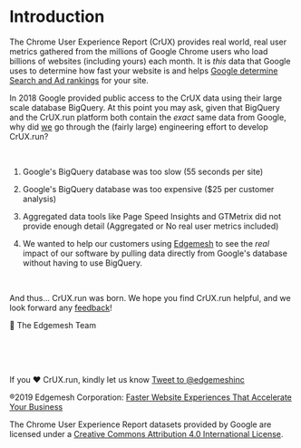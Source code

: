 # Introduction

The Chrome User Experience Report (CrUX) provides real world, real user metrics gathered from the millions of Google Chrome users who load billions of websites (including yours) each month. It is _this_ data that Google uses to determine how fast your website is and helps [Google determine Search and Ad rankings](https://www.searchenginejournal.com/mobile-page-speed-changes/272221/) for your site.

In 2018 Google provided public access to the CrUX data using their large scale database BigQuery. At this point you may ask, given that BigQuery and the CrUX.run platform both contain the _exact_ same data from Google, why did [we](https://edgemesh.com/?utm_source=crux.run&utm_medium=tools) go through the (fairly large) engineering effort to develop CrUX.run?

<br />

1. Google's BigQuery database was too slow (55 seconds per site)

2. Google's BigQuery database was too expensive ($25 per customer analysis)

3. Aggregated data tools like Page Speed Insights and GTMetrix did not provide enough detail (Aggregated or No real user metrics included)

4. We wanted to help our customers using [Edgemesh](https://edgemesh.com/?utm_source=crux.run&utm_medium=tools) to see the <i>real</i> impact of our software by pulling data directly from Google's database without having to use BigQuery.

<br />

And thus... CrUX.run was born.  We hope you find CrUX.run helpful, and we look forward any [feedback](https://github.com/edgemesh/crux/issues)!


:wave:
The Edgemesh Team  

<br />
<br />
<br />

If you ❤️ CrUX.run, kindly let us know
<a href="https://twitter.com/intent/tweet?screen_name=edgemeshinc&ref_src=twsrc%5Etfw" class="twitter-mention-button" data-text="Thanks @edgemeshinc for https://CrUX.run. #WebPerf" data-show-count="false">Tweet to @edgemeshinc</a><script async src="https://platform.twitter.com/widgets.js" charset="utf-8"></script>


®2019 Edgemesh Corporation: [Faster Website Experiences That Accelerate Your Business](https://edgemesh.com/?utm_source=crux.run&utm_medium=tools)

The Chrome User Experience Report datasets provided by Google are licensed under a [Creative Commons Attribution 4.0 International License](https://creativecommons.org/licenses/by/4.0/).
